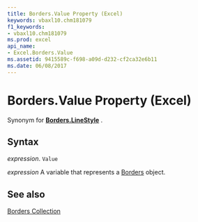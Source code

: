 ```yaml
---
title: Borders.Value Property (Excel)
keywords: vbaxl10.chm181079
f1_keywords:
- vbaxl10.chm181079
ms.prod: excel
api_name:
- Excel.Borders.Value
ms.assetid: 9415589c-f698-a09d-d232-cf2ca32e6b11
ms.date: 06/08/2017
---
```



# Borders.Value Property (Excel)

Synonym for  **[Borders.LineStyle](Excel.Borders.LineStyle.md)** .


## Syntax

 _expression_. `Value`

 _expression_ A variable that represents a [Borders](./Excel.Borders.md) object.


## See also


[Borders Collection](Excel.Borders.md)

